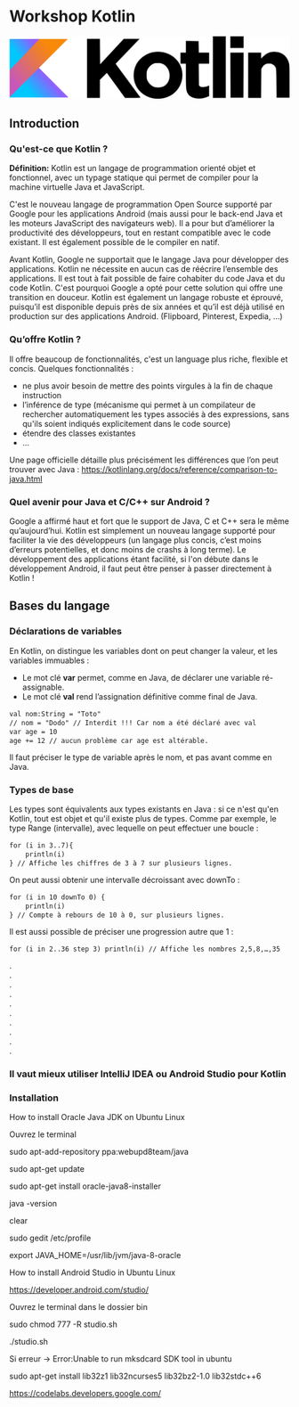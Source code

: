 # Workshop Kotlin

![Logo Laravel](kotlin.png)

## Introduction
### Qu'est-ce que Kotlin ?

__**Définition:**__ Kotlin est un langage de programmation orienté objet et fonctionnel, avec un typage statique qui permet de compiler pour la machine virtuelle Java et JavaScript.  
  
C'est le nouveau langage de programmation Open Source supporté par Google pour les applications Android (mais aussi pour le back-end Java et les moteurs JavaScript des navigateurs web). Il a pour but d’améliorer la productivité des développeurs, tout en restant compatible avec le code existant. Il est également possible de le compiler en natif.

Avant Kotlin, Google ne supportait que le langage Java pour développer des applications. Kotlin ne nécessite en aucun cas de réécrire l’ensemble des applications. Il est tout à fait possible de faire cohabiter du code Java et du code Kotlin. C'est pourquoi Google a opté pour cette solution qui offre une transition en douceur. Kotlin est également un langage robuste et éprouvé, puisqu’il est disponible depuis près de six années et qu’il est déjà utilisé en production sur des applications Android. (Flipboard, Pinterest, Expedia, ...)

### Qu’offre Kotlin ?

Il offre beaucoup de fonctionnalités, c'est un language plus riche, flexible et concis. 
Quelques fonctionnalités :   
- ne plus avoir besoin de mettre des points virgules à la fin de chaque instruction
- l’inférence de type (mécanisme qui permet à un compilateur de rechercher automatiquement les types associés à des expressions, sans qu'ils soient indiqués explicitement dans le code source) 
- étendre des classes existantes
- ...

Une page officielle détaille plus précisément les différences que l’on peut trouver avec Java : https://kotlinlang.org/docs/reference/comparison-to-java.html

### Quel avenir pour Java et C/C++ sur Android ?

Google a affirmé haut et fort que le support de Java, C et C++ sera le même qu’aujourd’hui. Kotlin est simplement un nouveau langage supporté pour faciliter la vie des développeurs (un langage plus concis, c’est moins d’erreurs potentielles, et donc moins de crashs à long terme). Le développement des applications étant facilité, si l'on débute dans le développement Android, il faut peut être penser à passer directement à Kotlin !
  
## Bases du langage
### Déclarations de variables

En Kotlin, on distingue les variables dont on peut changer la valeur, et les variables immuables :  

- Le mot clé **var** permet, comme en Java, de déclarer une variable ré-assignable.
- Le mot clé **val** rend l’assignation définitive comme final de Java.
```
val nom:String = "Toto"
// nom = "Dodo" // Interdit !!! Car nom a été déclaré avec val
var age = 10
age += 12 // aucun problème car age est altérable.
```

Il faut préciser le type de variable après le nom, et pas avant comme en Java.

### Types de base
Les types sont équivalents aux types existants en Java : si ce n'est qu'en Kotlin, tout est objet et qu'il existe plus de types. Comme par exemple, le type Range (intervalle), avec lequelle on peut effectuer une boucle :
```
for (i in 3..7){
    println(i)
} // Affiche les chiffres de 3 à 7 sur plusieurs lignes.
```
On peut aussi obtenir une intervalle décroissant avec downTo :
```
for (i in 10 downTo 0) {
    println(i)
} // Compte à rebours de 10 à 0, sur plusieurs lignes.
```
Il est aussi possible de préciser une progression autre que 1 :
```
for (i in 2..36 step 3) println(i) // Affiche les nombres 2,5,8,…,35
```
.  
.  
.  
.  
.  
.  
.  
.  
.  
.  
### Il vaut mieux utiliser IntelliJ IDEA ou Android Studio pour Kotlin
### Installation
How to install Oracle Java JDK on Ubuntu Linux

Ouvrez le terminal

sudo apt-add-repository ppa:webupd8team/java 

sudo apt-get update 

sudo apt-get install oracle-java8-installer

java -version

clear

sudo gedit /etc/profile

export JAVA_HOME=/usr/lib/jvm/java-8-oracle




How to install Android Studio in Ubuntu Linux

https://developer.android.com/studio/

Ouvrez le terminal dans le dossier bin

sudo chmod 777 -R studio.sh

./studio.sh

Si erreur -> Error:Unable to run mksdcard SDK tool in ubuntu 

sudo apt-get install lib32z1 lib32ncurses5 lib32bz2-1.0 lib32stdc++6 


https://codelabs.developers.google.com/



